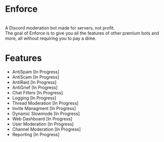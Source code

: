 # Enforce
<br />
A Discord moderation bot made for servers, not profit.
<br />
The goal of Enforce is to give you all the features of other premium bots and more, all without requiring you to pay a dime.

<br />

# Features

- AntiSpam [In Progress]
- AntiScam [In Progress]
- AntiRaid [In Progress]
- AntiGrief [In Progress]
- Chat Filters [In Progress]
- Logging [In Progress]
- Thread Moderation [In Progress]
- Invite Managment [In Progress]
- Dynamic Slowmode [In Progress]
- Web Dashboard [In Progress]
- User Moderation [In Progress]
- Channel Moderation [In Progress]
- Reporting [In Progress]
